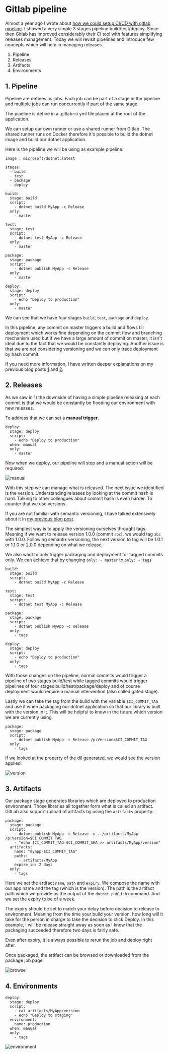 # Gitlab pipeline

Almost a year ago I wrote about [how we could setup CI/CD with gitlab pipeline](https://kimsereyblog.blogspot.com/2018/06/setup-cicd-pipeline-with-gitlab-for.html). I showed a very simple 3 stages pipeline build/test/deploy. Since then Gitlab has improved considerably their CI tool with features simplifying releases management. Today we will revisit pipelines and introduce few concepts which will help in managing releases.

1. Pipeline
2. Releases
3. Artifacts
4. Environments

## 1. Pipeline

Pipeline are defines as jobs. Each job can be part of a stage in the pipeline and multiple jobs can run concurrently if part of the same stage.

The pipeline is define in a .gitlab-ci.yml file placed at the root of the application.

We can setup our own runner or use a shared runner from Gitlab. The shared runner runs on Docker therefore it's possible to build the dotnet image and build our dotnet application.

Here is the pipeline we will be using as example pipeline:

```
image : microsoft/dotnet:latest

stages:
  - build
  - test
  - package
  - deploy

build:
  stage: build
  script:
    - dotnet build MyApp -c Release
  only:
    - master

test:
  stage: test
  script:
    - dotnet test MyApp -c Release
  only:
    - master

package:
  stage: package
  script:
    - dotnet publish MyApp -c Release
  only:
    - master
    
deploy:
  stage: deploy
  script:
    - echo "Deploy to production"
  only:
    - master
```

We can see that we have four stages `build`, `test`, `package` and `deploy`.

In this pipeline, any commit on master triggers a build and flows till deployment which works fine depending on the commit flow and branching mechanism used but if we have a large amount of commit on master, it isn't ideal due to the fact that we would be constantly deploying. Another issue is that we are not considering versioning and we can only trace deployment by hash commit.

If you need more information, I have written deeper explanations on my previous blog posts [1](https://kimsereyblog.blogspot.com/2018/06/setup-cicd-pipeline-with-gitlab-for.html) and [2](https://kimsereyblog.blogspot.com/2018/08/continuously-deploy-infrastructure-with.html).

## 2. Releases

As we saw in 1) the downside of having a simple pipeline releasing at each commit is that we would be constantly be flooding our environment with new releases.

To address that we can set a __manual trigger__.

```
deploy:
  stage: deploy
  script:
    - echo "Deploy to production"
  when: manual
  only:
    - master
```

Now when we deploy, our pipeline will stop and a manual action will be required:

![manual](https://raw.githubusercontent.com/Kimserey/BlogArchive/master/img/20181005_gitlab-pipeline/pipeline1.png)

With this step we can manage what is released. The next issue we identified is the version. Understanding releases by looking at the commit hash is hard. Talking to other colleagues about commit hash is even harder. To counter that we use versions.

If you are not familiar with semantic versioning, I have talked extensively about it in [my previous blog post](https://kimsereyblog.blogspot.com/2018/04/sementic-versioning-for-dotnet.html).

The simplest way is to apply the versioning ourselves throught tags. Meaning if we want to release version 
1.0.0 (commit `abc`), we would tag `abc` with 1.0.0. Following semantix versioning, the next version to tag will be 1.0.1 or 1.1.0 or 2.0.0 depending on what we release.

We also want to only trigger packaging and deployment for tagged commits only. We can achieve that by changing `only: - master` to `only: - tags`

```
build:
  stage: build
  script:
    - dotnet build MyApp -c Release

test:
  stage: test
  script:
    - dotnet test MyApp -c Release

package:
  stage: package
  script:
    - dotnet publish MyApp -c Release
  only:
    - tags
    
deploy:
  stage: deploy
  script:
    - echo "Deploy to production"
  only:
    - tags
```

With those changes on the pipeline, normal commits would trigger a pipeline of two stages build/test while tagged commits would trigger pipelines of four stages build/test/package/deploy and of course deployment would require a manual intervention (also called gated stage).

Lastly we can take the tag from the build with the variable `$CI_COMMIT_TAG` and use it when packaging our dotnet application so that our library is built with the version in it. This will be helpful to know in the future which version we are currently using.

```
package:
  stage: package
  script:
    - dotnet publish MyApp -c Release /p:Version=$CI_COMMIT_TAG
  only:
    - tags
```

If we looked at the property of the dll generated, we would see the version applied:

![version](https://raw.githubusercontent.com/Kimserey/BlogArchive/master/img/20181005_gitlab-pipeline/pipeline2.png)

## 3. Artifacts

Our package stage generates libraries which are deployed to production environment. Those libraries all together form what is called an artifact. GitLab also support upload of artifacts by using the `artifacts` property:

```
package:
  stage: package
  script:
    - dotnet publish MyApp -c Release -o ../artifacts/MyApp /p:Version=$CI_COMMIT_TAG
    - "echo $CI_COMMIT_TAG-$CI_COMMIT_SHA >> artifacts/MyApp/version"
  artifacts:
    name: "myapp-$CI_COMMIT_TAG"
    paths:
      - artifacts/MyApp
    expire_in: 2 days
  only:
    - tags
```

Here we set the artifact `name`, `path` and `expiry`. We compose the name with our app name and the tag (which is the version). The path is the artifact path which we provide as the output of the `dotnet publish` command. And we set the expiry to be of a week.

The expiry should be set to match your delay before decision to release to environment. Meaning from the time your build your version, how long will it take for the person in charge to take the decision to click Deploy.
In this example, I will be release straight away as soon as I know that the packaging succeeded therefore two days is fairly safe.

Even after expiry, it is always possible to rerun the job and deploy right after.

Once packaged, the artifact can be browsed or downloaded from the package job page:

![browse](https://raw.githubusercontent.com/Kimserey/BlogArchive/master/img/20181005_gitlab-pipeline/pipeline3.png)

## 4. Environments

```
deploy:
  stage: deploy
  script:
    - cat artifacts/MyApp/version
    - echo "Deploy to staging"
  environment:
    name: production
  when: manual
  only:
    - tags
```

![environment](https://raw.githubusercontent.com/Kimserey/BlogArchive/master/img/20181005_gitlab-pipeline/pipeline4.png)